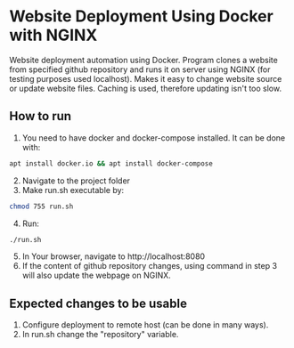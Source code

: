 # Website Deployment Using Docker with NGINX
Website deployment automation using Docker. Program clones a website from specified github repository and runs it on server using NGINX (for testing purposes used localhost). Makes it easy to change website source or update website files. Caching is used, therefore updating isn't too slow.

## How to run
1. You need to have docker and docker-compose installed. It can be done with:
```bash
apt install docker.io && apt install docker-compose
```
2. Navigate to the project folder
3. Make run.sh executable by:
```bash
chmod 755 run.sh
```
4. Run:
```bash
./run.sh
```
5. In Your browser, navigate to http://localhost:8080
6. If the content of github repository changes, using command in step 3 will also update the webpage on NGINX.

## Expected changes to be usable
1. Configure deployment to remote host (can be done in many ways).
2. In run.sh change the "repository" variable.
